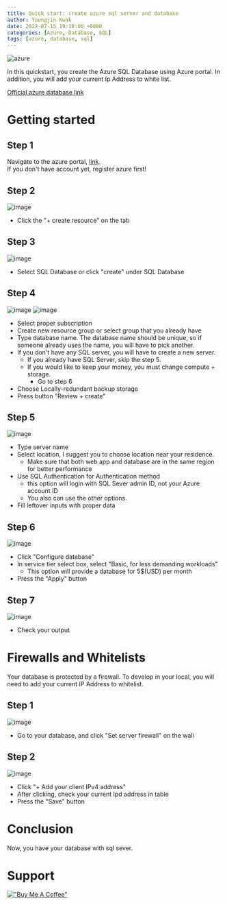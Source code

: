 ```yaml
---
title: Quick start: create azure sql server and database
author: Youngjin Kwak
date: 2022-07-15 19:16:00 +0800
categories: [Azure, Database, SQL]
tags: [azure, database, sql]
---
```

![azure](../images/azure.jpg)

In this quickstart, you create the Azure SQL Database using Azure portal.
In addition, you will add your current Ip Address to white list.

[Official azure database link](https://azure.microsoft.com/en-ca/free/cosmos-db/search/?&ef_id=CjwKCAjwoMSWBhAdEiwAVJ2ndmGrePZZiNQYQ7AgyA5Cefr1JwxycghnEqAIzg5NtQwh_CpubPc-qxoCq5oQAvD_BwE:G:s&OCID=AIDcmmqz3gd78m_SEM_CjwKCAjwoMSWBhAdEiwAVJ2ndmGrePZZiNQYQ7AgyA5Cefr1JwxycghnEqAIzg5NtQwh_CpubPc-qxoCq5oQAvD_BwE:G:s&gclid=CjwKCAjwoMSWBhAdEiwAVJ2ndmGrePZZiNQYQ7AgyA5Cefr1JwxycghnEqAIzg5NtQwh_CpubPc-qxoCq5oQAvD_BwE)

# Getting started
## Step 1
Navigate to the azure portal, [link](https://portal.azure.com). <br>
If you don't have account yet, register azure first!

## Step 2
![image](../images/azure-database/one.png)
- Click the "+ create resource" on the tab

## Step 3
![image](../images/azure-database/2.png)
- Select SQL Database or click "create" under SQL Database

## Step 4
![image](../images/azure-database/three.png)
![image](../images/azure-database/4.png)
- Select proper subscription
- Create new resource group or select group that you already have
- Type database name. The database name should be unique, so if someone already uses the name, you will have to pick another.
- If you don't have any SQL server, you will have to create a new server.
  - If you already have SQL Server, skip the step 5.
  - If you would like to keep your money, you must change compute + storage.
    - Go to step 6
- Choose Locally-redundant backup storage
- Press button "Review + create"

## Step 5
![image](../images/azure-database/6.png)
- Type server name
- Select location, I suggest you to choose location near your residence.
  - Make sure that both web app and database are in the same region for better performance
- Use SQL Authentication for Authentication method
  - this option will login with SQL Sever admin ID, not your Azure account ID
  - You also can use the other options.
- Fill leftover inputs with proper data

## Step 6
![image](../images/azure-database/5.png)
- Click "Configure database"
- In service tier select box, select "Basic, for less demanding workloads"
  - This option will provide a database for 5$(USD) per month
- Press the "Apply" button

## Step 7
![image](../images/azure-database/7.png)
- Check your output

# Firewalls and Whitelists
Your database is protected by a firewall. To develop in your local, you will need to add your current IP Address to whitelist.

## Step 1
![image](../images/azure-database/7.png)
- Go to your database, and click "Set server firewall" on the wall

## Step 2
![image](../images/azure-database/8.png)
- Click "+ Add your client IPv4 address"
- After clicking, check your current Ipd address in table
- Press the "Save" button

# Conclusion
Now, you have your database with sql sever.

# Support
[!["Buy Me A Coffee"](https://www.buymeacoffee.com/assets/img/custom_images/orange_img.png)](https://www.buymeacoffee.com/youngjinkwak)
